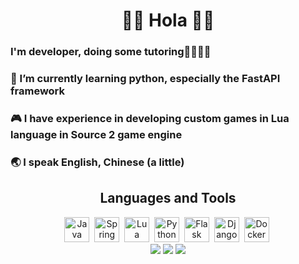 <div id="header" align="center">
<h1> 🌮👋 Hola 👋🌮</h1>
</div>

### I'm developer, doing some tutoring🏫🏫🏫🏫

### 🌱 I’m currently learning python, especially the FastAPI framework
### 🎮 I have experience in developing custom games in Lua language in Source 2 game engine

### 🌏 I speak English, Chinese (a little)

<div id="disc" align="center">
<h2> Languages and Tools </h2>
</div>

<div id="logos" align="center">
<img src="https://cdn.jsdelivr.net/gh/devicons/devicon@latest/icons/java/java-original.svg" title="Java" width="40" height="40"/>&nbsp;
<img src="https://cdn.jsdelivr.net/gh/devicons/devicon@latest/icons/spring/spring-original.svg" title="Spring" width="40" height="40"/>&nbsp;
<img src="https://cdn.jsdelivr.net/gh/devicons/devicon@latest/icons/lua/lua-original.svg" title="Lua" width="40" height="40"/>&nbsp;
<img src="https://cdn.jsdelivr.net/gh/devicons/devicon@latest/icons/python/python-original.svg" title="Python" width="40" height="40"/>&nbsp;
<img src="https://cdn.jsdelivr.net/gh/devicons/devicon@latest/icons/flask/flask-original-wordmark.svg" title="Flask" width="40" height="40"/>&nbsp;
<img src="https://cdn.jsdelivr.net/gh/devicons/devicon@latest/icons/django/django-plain.svg" title="Django" width="40" height="40"/>&nbsp;
<img src="https://cdn.jsdelivr.net/gh/devicons/devicon@latest/icons/docker/docker-original.svg" title="Docker" width="40" height="40"/>&nbsp;
</div>

<div id="stats" align="center">
<img src="http://github-profile-summary-cards.vercel.app/api/cards/profile-details?username=vovapidjak&theme=tokyonight"/>
<img src="http://github-profile-summary-cards.vercel.app/api/cards/repos-per-language?username=vovapidjak&theme=tokyonight"/>
<img src="http://github-profile-summary-cards.vercel.app/api/cards/most-commit-language?username=vovapidjak&theme=tokyonight"/>
</div>

